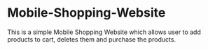 # Mobile-Shopping-Website
This is a simple Mobile Shopping Website which allows user to add products to cart, deletes them and purchase the products.
